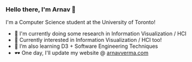 ### Hello there, I'm Arnav 👋

I'm a Computer Science student at the University of Toronto!
- 🤖 I'm currently doing some research in Information Visualization / HCI
- 🥅 Currently interested in Information Visualization / HCI too!
- 🌱 I’m also learning D3 + Software Engineering Techniques
- 🕶️ One day, I'll update my website @ [arnavverma.com](https://arnavverma.com)

<!--
**vermaarn/vermaarn** is a ✨ _special_ ✨ repository because its `README.md` (this file) appears on your GitHub profile.

Here are some ideas to get you started:

- 🔭 I’m currently working on ...
- 🌱 I’m currently learning ...
- 👯 I’m looking to collaborate on ...
- 🤔 I’m looking for help with ...
- 💬 Ask me about ...
- 📫 How to reach me: ...
- 😄 Pronouns: ...
- ⚡ Fun fact: ...
-->
